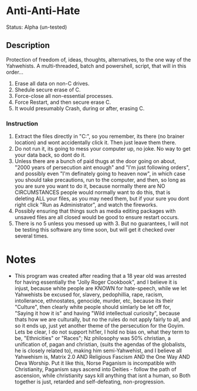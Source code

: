 # Anti-Anti-Hate
Status: Alpha (un-tested)

## Description
Protection of freedom of, ideas, thoughts, alternatives, to the one way of the Yahwehists. A multi-threaded, batch and powershell, script, that will in this order...
1. Erase all data on non-C drives.
2. Shedule secure erase of C.
3. Force-close all non-essential processes.
4. Force Restart, and then secure erase C.
5. It would presumably Crash, during or after, erasing C. 

### Instruction
1. Extract the files directly in "C:\", so you remember, its there (no brainer location) and wont accidentally click it. Then just leave them there.
2. Do not run it, its going to mess your computer up, no joke. No way to get your data back, so dont do it. 
3. Unless there are a bunch of paid thugs at the door going on about, "2000 years of persecution aint enough" and "I'm just following orders", and possibly even "I'm definately going to heaven now", in which case you should take precautions, run to the computer, and then, so long as you are sure you want to do it, because normally there are NO CIRCUMSTANCES people would normally want to do this, that is deleting ALL your files, as you may need them, but if your sure you dont right click "Run as Administrator", and watch the fireworks. 
4. Possibly ensuring that things such as media editing packages with unsaved files are all closed would be good to ensure restart occurs. 
5. There is no 5 unless you messed up with 3. But no guarantees, I will not be testing this software any time soon, but will get it checked over several times.

# Notes
- This program was created after reading that a 18 year old was arrested for having essentially the "Jolly Roger Cookbook", and I believe it is injust, because white people are KNOWN for hate-speech, while we let Yahwehists be excused for, slavery, pedophillia, rape, racism, intollerance, ethnostates, genocide, murder, etc, because its their "Culture", then clearly white people should simlarly be let off for, "Saying it how it is" and having "Wild intellectual curiosity", because thats how we are culturally, but no the rules do not apply fairly to all, and so it ends up, just yet another theme of the persecution for the Goyim. Lets be clear, I do not support hit1er, I hold no bias on, what they term to be, "Ethnicities" or "Races"; Nz philosophy was 50% christian, a unification of, pagan and christian, (suits the agendas of the globalists, he is closely related to), making him semi-Yahwehist, and I believe all Yahwehism is, Matrix 2.0 AND Religious Fascism AND the One Way AND Deva Worship. Put it like this, Norse Paganism is incompatible with Christianity, Paganism says ascend into Deities - follow the path of ascension, while christianity says kill anything that isnt a human, so Both together is just, retarded and self-defeating, non-progression.
